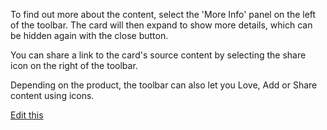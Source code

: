 To find out more about the content, select the 'More Info' panel on the left of the toolbar. The card will then expand to show more details, which can be hidden again with the close button.  

You can share a link to the card's source content by selecting the share icon on the right of the toolbar.  

Depending on the product, the toolbar can also let you Love, Add or Share content using icons.  

[Edit this](https://github.com/tuimedia/gel-cards/edit/master/docs/audio--basics.md) 
